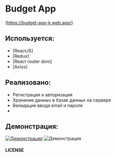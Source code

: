 # Budget App
(https://budget-app-k.web.app/)

## Используется:

* [ReactJS]
* [Redux]
* [React router dom]
* [Axios]

## Реализовано:

* Регистрация и авторизация
* Хранение данных в базае данных на сервере
* Валидация ввода email и пароля
* 

## Демонстрация: 
[![Демонстрация](https://s7.gifyu.com/images/BudgetApp.gif)](https://gifyu.com/image/cNb0)
![Демонстрация](https://drive.google.com/file/d/1f1mtmU4cbLyKcjztH-jyVXxnUfoOghHj/view?usp=sharing)

#### LICENSE
